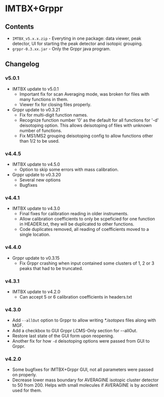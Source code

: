 # IMTBX+Grppr

## Contents

- `IMTBX_v5.x.x.zip` - Everyting in one package: data viewer, peak detector, UI for starting the peak detector and isotopic grouping.
- `grppr-0.3.xx.jar` - Only the Grppr java program.

## Changelog

### v5.0.1
- IMTBX update to v5.0.1
  - Important fix for scan Averaging mode, was broken for files with many functions in them.
  - Viewer fix for closing files properly.
- Grppr update to v0.3.21
  - Fix for multi-digit function names.
  - Recognize function number '0' as the default for all functions for '-d' deisotoping
  option. This allows deisotoping of files with unknown number of functions.
  - Fix MS1/MS2 grouping deisotoping config to allow functions other than 1/2 to be used.

### v4.4.5
- IMTBX update to v4.5.0
  - Option to skip some errors with mass calibration.
- Grppr update to v0.3.20
  - Several new options
  - Bugfixes

### v4.4.1

- IMTBX update to v4.3.0
  - Final fixes for calibration reading in older instruments.
  - Allow calibration coefficients to only be scpeficied for one
  function in HEADER.txt, they will be duplicated to other functions.
  - Code duplicates removed, all reading of coefficients moved to
  a single location.

### v4.4.0

- Grppr update to v0.3.15
  - Fix Grppr crashing when input contained some clusters of 1, 2 or 3 peaks that had to be truncated.

### v4.3.1

- IMTBX update to v4.2.0
  - Can accept 5 or 6 calibration coefficients in headers.txt

### v4.3.0

- Add `--allOut` option to Grppr to allow writing _*.isotopes_ files along with MGF.
- Add a checkbox to GUI Grppr LCMS-Only section for --allOut.
- Restore last state of the GUI form upon reopening.
- Another fix for how `-d` deisotoping options were passed from GUI to Grppr.

### v4.2.0

- Some bugfixes for IMTBX+Grppr GUI, not all parameters were passed on properly.
- Decrease lower mass boundary for AVERAGINE isotopic cluster detector to 50 from 200. Helps with small molecules if AVERAGINE is by accident used for them.